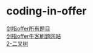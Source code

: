 # coding-in-offer
[剑指offer所有题目](https://blog.csdn.net/wszy1301/article/details/80910626)  
[剑指offer牛客刷题网站](https://www.nowcoder.com/ta/coding-interviews?query=&asc=true&order=&tagQuery=&page=1)  
[2-二叉树](https://github.com/xmu-ggx/coding-in-offer/tree/master/2-%E4%BA%8C%E5%8F%89%E6%A0%91)  
